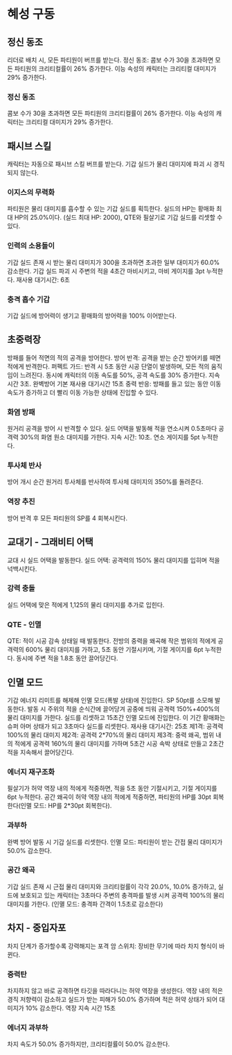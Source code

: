# 혜성 구동

## 정신 동조

리더로 배치 시, 모든 파티원이 버프를 받는다.
정신 동조: 콤보 수가 30을 초과하면 모든 파티원의 크리티컬률이 26% 증가한다. 이능 속성의 캐릭터는 크리티컬 대미지가 29% 증가한다.

### 정신 동조

콤보 수가 30을 초과하면 모든 파티원의 크리티컬률이 26% 증가한다. 이능 속성의 캐릭터는 크리티컬 대미지가 29% 증가한다.

## 패시브 스킬

캐릭터는 자동으로 패시브 스킬 버프를 받는다.
기갑 실드가 물리 대미지에 파괴 시 경직되지 않는다.

### 이지스의 무력화

파티원은 물리 대미지를 흡수할 수 있는 기갑 실드를 획득한다. 실드의 HP는 황매화 최대 HP의 25.0%이다. (실드 최대 HP: 2000), QTE와 필살기로 기갑 실드를 리셋할 수 있다.

### 인력의 소용돌이

기갑 실드 존재 시 받는 물리 대미지가 300을 초과하면 초과한 일부 대미지가 60.0% 감소한다. 기갑 실드 파괴 시 주변의 적을 4초간 마비시키고, 마비 게이지를 3pt 누적한다. 재사용 대기시간: 6초

### 충격 흡수 기갑

기갑 실드에 방어력이 생기고 황매화의 방어력을 100% 이어받는다.

## 초중력장

방패를 들어 적면의 적의 공격을 방어한다.
방어 반격: 공격을 받는 순간 방어키를 떼면 적에게 반격한다.
퍼펙트 가드: 반격 시 5초 동안 시공 단열이 발생하며, 모든 적의 움직임이 느려진다. 동시에 캐릭터의 이동 속도를 50%, 공격 속도를 30% 증가한다. 지속 시간 3초. 완벽방어 기본 재사용 대기시간 15초
중력 반응: 방패를 들고 있는 동안 이동 속도가 증가하고 더 빨리 이동 가능한 상태에 진입할 수 있다.

### 화염 방패

원거리 공격을 방어 시 반격할 수 있다. 실드 어택을 발동해 적을 연소시켜 0.5초마다 공격력 30%의 화염 원소 대미지를 가한다. 지속 시간: 10초. 연소 게이지를 5pt 누적한다.

### 투사체 반사

방어 개시 순간 원거리 투사체를 반사하여 투사체 대미지의 350%를 돌려준다.

### 역장 추진

방어 반격 후 모든 파티원의 SP를 4 회복시킨다.

## 교대기 - 그래비티 어택

교대 시 실드 어택을 발동한다.
실드 어택: 공격력의 150% 물리 대미지를 입히며 적을 넉백시킨다.

### 강력 충돌

실드 어택에 맞은 적에게 1,125의 물리 대미지를 추가로 입힌다.

### QTE - 인멸

QTE: 적이 시공 감속 상태일 때 발동한다. 전방의 중력을 왜곡해 작은 범위의 적에게 공격력의 600% 물리 대미지를 가하고, 5초 동안 기절시키며, 기절 게이지를 6pt 누적한다. 동시에 주변 적을 1.8초 동안 끌어당긴다.

## 인멸 모드

기갑 에너지 리미트를 해제해 인멸 모드(폭발 상태)에 진입한다.
SP 50pt를 소모해 발동한다. 발동 시 주위의 적을 순식간에 끌어당겨 공중에 띄워 공격력 150%+400%의 물리 대미지를 가한다. 실드를 리셋하고 15초간 인멸 모드에 진입한다. 이 기간 황매화는 슈퍼 아머 상태가 되고 3초마다 실드를 리셋한다.
재사용 대기시간: 25초
제1격: 공격력 100%의 물리 대미지
제2격: 공격력 2\*70%의 물리 대미지
제3격: 중력 왜곡, 범위 내의 적에게 공격력 160%의 물리 대미지를 가하며 5초간 시공 속박 상태로 만들고 2초간 적을 지속해서 끌어당긴다.

### 에너지 재구조화

필살기가 허약 역장 내의 적에게 적중하면, 적을 5초 동안 기절시키고, 기절 게이지를 6pt 누적한다. 공간 왜곡이 허약 역장 내의 적에게 적중하면, 파티원의 HP를 30pt 회복한다(인멸 모드: HP를 2\*30pt 회복한다).

### 과부하

완벽 방어 발동 시 기갑 실드를 리셋한다. 인멸 모드: 파티원이 받는 간접 물리 대미지가 50.0% 감소한다.

### 공간 왜곡

기갑 실드 존재 시 근접 물리 대미지와 크리티컬률이 각각 20.0%, 10.0% 증가하고, 실드에 보호되고 있는 캐릭터는 3초마다 주변의 충격파를 발생 시켜 공격력 100%의 물리 대미지를 가한다. (인멸 모드: 충격파 간격이 1.5초로 감소한다)

## 차지 - 중입자포

차지 단계가 증가할수록 강력해지는 포격
암 스위치: 장비한 무기에 따라 차지 형식이 바뀐다.

### 중력탄

차지하지 않고 바로 공격하면 타깃을 따라다니는 허약 역장을 생성한다. 역장 내의 적은 경직 저향력이 감소하고 실드가 받는 피해가 50.0% 증가하며 적은 허약 상태가 되어 대미지가 10% 감소한다. 역장 지속 시간 15초

### 에너지 과부하

차지 속도가 50.0% 증가하지만, 크리티컬률이 50.0% 감소한다.
